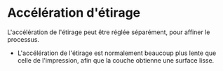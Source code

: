 Accélération d'étirage
===

L'accélération de l'étirage peut être réglée séparément, pour affiner le processus.

* L'accélération de l'étirage est normalement beaucoup plus lente que celle de l'impression, afin que la couche obtienne une surface lisse.
